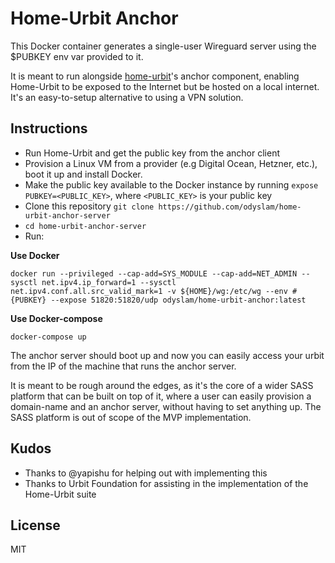 # Home-Urbit Anchor

This Docker container generates a single-user Wireguard server using the $PUBKEY env var provided to it.

It is meant to run alongside [home-urbit](https://github.com/OdysLam/home-urbit)'s anchor component, enabling Home-Urbit to be exposed to the Internet but be hosted on a local internet. It's an easy-to-setup alternative to using a VPN solution.


## Instructions

- Run Home-Urbit and get the public key from the anchor client
- Provision a Linux VM from a provider (e.g Digital Ocean, Hetzner, etc.), boot it up and install Docker.
- Make the public key available to the Docker instance by running `expose PUBKEY=<PUBLIC_KEY>`, where `<PUBLIC_KEY>` is your public key
- Clone this repository `git clone https://github.com/odyslam/home-urbit-anchor-server`
- `cd home-urbit-anchor-server`
- Run:

**Use Docker**
```
docker run --privileged --cap-add=SYS_MODULE --cap-add=NET_ADMIN --sysctl net.ipv4.ip_forward=1 --sysctl net.ipv4.conf.all.src_valid_mark=1 -v ${HOME}/wg:/etc/wg --env #{PUBKEY} --expose 51820:51820/udp odyslam/home-urbit-anchor:latest
```
**Use Docker-compose**
```
docker-compose up
```

The anchor server should boot up and now you can easily access your urbit from the IP of the machine that runs the anchor server.

It is meant to be rough around the edges, as it's the core of a wider SASS platform that can be built on top of it, where a user can easily provision a domain-name and an anchor server, without having to set anything up. The SASS platform is out of scope of the MVP implementation.

## Kudos

- Thanks to @yapishu for helping out with implementing this
- Thanks to Urbit Foundation for assisting in the implementation of the Home-Urbit suite

## License

MIT

